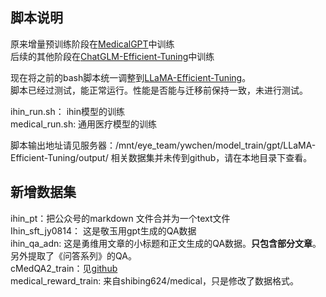 ## 脚本说明

原来增量预训练阶段在[MedicalGPT](https://github.com/shibing624/MedicalGPT)中训练  
后续的其他阶段在[ChatGLM-Efficient-Tuning](https://github.com/hiyouga/ChatGLM-Efficient-Tuning)中训练  

现在将之前的bash脚本统一调整到[LLaMA-Efficient-Tuning](https://github.com/hiyouga/LLaMA-Efficient-Tuning)。  
脚本已经过测试，能正常运行。性能是否能与迁移前保持一致，未进行测试。

ihin_run.sh： ihin模型的训练  
medical_run.sh: 通用医疗模型的训练

脚本输出地址请见服务器：/mnt/eye_team/ywchen/model_train/gpt/LLaMA-Efficient-Tuning/output/
相关数据集并未传到github，请在本地目录下查看。

## 新增数据集
ihin_pt：把公众号的markdown 文件合并为一个text文件  
Ihin_sft_jy0814： 这是敬玉用gpt生成的QA数据  
ihin_qa_adn: 这是勇维用文章的小标题和正文生成的QA数据。**只包含部分文章**。  另外提取了《问答系列》的QA。  
cMedQA2_train：见[github](https://github.com/zhangsheng93/cMedQA2)  
medical_reward_train: 来自shibing624/medical，只是修改了数据格式。
